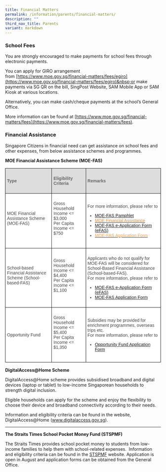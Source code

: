```yaml
---
title: Financial Matters
permalink: /information/parents/financial-matters/
description: ""
third_nav_title: Parents
variant: markdown
---
```

### **School Fees**


You are strongly encouraged to make payments for school fees through electronic payments.

You can apply for GIRO arrangement from&nbsp;[https://www.moe.gov.sg/financial-matters/fees/egiro](https://www.moe.gov.sg/financial-matters/fees/egiro)&nbsp;or make payments via SG QR on the bill, SingPost Website, SAM Mobile App or SAM Kiosk at various locations.

Alternatively, you can make cash/cheque payments at the school’s General Office.

More information can be found at&nbsp;[https://www.moe.gov.sg/financial-matters/fees](https://www.moe.gov.sg/financial-matters/fees).

  

### **Financial Assistance**

Singapore Citizens in financial need can get assistance on school fees and other expenses, from below assistance schemes and programmes.  

**MOE Financial Assistance Scheme (MOE-FAS)**

<style type="text/css">
.tg  {border-collapse:collapse;border-spacing:0;}
.tg td{border-color:black;border-style:solid;border-width:1px;font-family:Arial, sans-serif;font-size:14px;
  overflow:hidden;padding:10px 5px;word-break:normal;}
.tg th{border-color:black;border-style:solid;border-width:1px;font-family:Arial, sans-serif;font-size:14px;
  font-weight:normal;overflow:hidden;padding:10px 5px;word-break:normal;}
.tg .tg-fwnj{background-color:#FFF;color:#454545;text-align:left;vertical-align:top}
.tg .tg-f8vp{background-color:#DDD;color:#666;font-weight:bold;text-align:left;vertical-align:middle}
.tg .tg-sdzj{background-color:#FFF;color:#454545;text-align:left;vertical-align:middle}
</style>
<p></p><table class="tg">
<thead>
  <tr>
		<th class="tg-f8vp"><span style="color:#666;background-color:#DDD"><p>Type</p></span></th>
		<th class="tg-f8vp"><span style="color:#666;background-color:#DDD"><p>Eligibility Criteria</p></span></th>
		<th class="tg-f8vp"><span style="color:#666;background-color:#DDD"><p>Remarks</p></span></th>
  </tr>
</thead>
<tbody>
  <tr>
    <td class="tg-sdzj"><p>MOE Financial Assistance Scheme <br>(MOE-FAS)</p><br></td>
    <td class="tg-sdzj"><p>Gross Household Income &lt;= $3,000<br>Per Capita Income &lt;= $750</p><br></td>
    <td class="tg-sdzj"><p>For more information, please refer to</p>
<ul>
<li>
	<a href="/files/2024/Document_4a_MOE_FAS_pamphlet__EL_.pdf">MOE-FAS Pamphlet</a><br></li>
<li><a href="https://www.moe.gov.sg/financial-matters/financial-assistance"><span style="text-decoration:none;color:#EC8D3C">MOE Financial Assistance</span></a> <br></li>

<li><a href="https://go.gov.sg/moe-efasggas">MOE-FAS e-Application Form (eFAS)</a><br></li>
<li><a href="/files/MOE_FAS_Application_Form_2025.pdf"><span style="text-decoration:none;color:#FAA156">MOE-FAS Application Form</span></a></li></ul></td>
  </tr>

	
  <tr>
    <td class="tg-sdzj"><p>School-based Financial Assistance Scheme (School-based-FAS)</p><br></td>
    <td class="tg-sdzj"><p>Gross Household Income &lt;= $4,400<br>Per Capita Income &lt;= $1,100</p><br></td>
    <td class="tg-sdzj"><p>Applicants who do not qualify for MOE-FAS will be considered for School-Based Financial Assistance (School-based-FAS).<br>For more information, please refer to </p>
<ul>	
	<li><a href="https://go.gov.sg/moe-efas">MOE-FAS e-Application Form (eFAS)</a></li>
<li>
<a href="/files/Information/FAS/MOE_FAS_Application_Form_2026.pdf">MOE-FAS Application Form</a></li></ul></td>
  </tr>
  <tr>
    <td class="tg-sdzj"><p>Opportunity Fund </p></td>
    <td class="tg-fwnj"><p>Gross Household Income &lt;= $5,400<br>Per Capita Income &lt;= $1,350</p><br></td>
    <td class="tg-sdzj"><p>Subsidies may be provided for enrichment programmes, overseas trips etc.<br>For more information, please refer to</p>
<ul>
	<li><a href="/files/Information/FAS/Application_for_OF_Subsidy__29_Oct_2025_.pdf">Opportunity Fund Application Form</a></li></ul></td>
  </tr>
</tbody>
</table>

**DigitalAccess@Home Scheme**  

DigitalAccess@Home scheme provides subsidised broadband and digital devices (laptop or tablet) to low-income Singaporean households to strength digital inclusion. 

Eligible households can apply for the scheme and enjoy the flexibility to choose their device and broadband connectivity according to their needs.

Information and eligibility criteria can be found in the website, DigitalAccess@Home (www.digitalaccess.gov.sg).
 

* * *

  

**The Straits Times School Pocket Money Fund (STSPMF)**  

The Straits Times provides school pocket money to students from low-income families to help them with school-related expenses.&nbsp; Information and eligibility criteria can be found in the&nbsp;[STSPMF](https://www.spmf.org.sg/primary-secondary-students)&nbsp;website. Application is open in August and application forms can be obtained from the General Office.